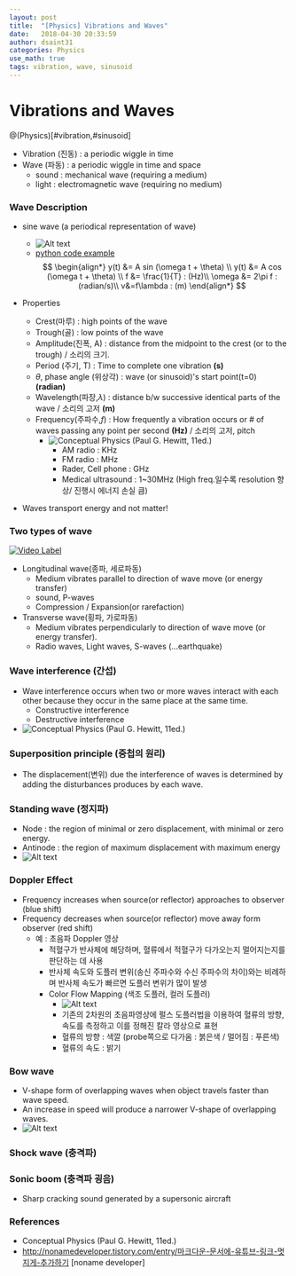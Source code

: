 ```yaml
---
layout: post
title:  "[Physics] Vibrations and Waves"
date:   2018-04-30 20:33:59
author: dsaint31
categories: Physics
use_math: true
tags: vibration, wave, sinusoid
---
```


# Vibrations and Waves
@(Physics)[#vibration,#sinusoid]

* Vibration (진동) : a periodic wiggle in time
* Wave (파동) : a periodic wiggle in time and space
  * sound : mechanical wave (requiring a medium)
  * light : electromagnetic wave (requiring no medium)


### Wave Description

* sine wave (a periodical representation of wave)
  * ![Alt text](https://docs.google.com/drawings/d/e/2PACX-1vQ5wtpXBk6SYUcYqEvqF4X_fYRQyi3mWYXac3vsiQwjry1c1MUKzaMIojajeRN85GTFoo5DcWYK4hYe/pub?w=564&h=216)
  * [python code example](https://github.com/dsaint31x/etc_python/blob/master/physics/ex_sinusoid.ipynb)$$
 \begin{align*}
 y(t) &= A sin (\omega t + \theta) \\
 y(t) &= A cos (\omega t + \theta) \\
 f &= \frac{1}{T} : (Hz)\\
 \omega &= 2\pi f : (radian/s)\\
 v&=f\lambda : (m)
  \end{align*}
 $$
 
* Properties
  * Crest(마루) : high points of the wave
  * Trough(골) : low points of the wave
  * Amplitude(진폭, A) : distance from the midpoint to the crest (or to the trough) / 소리의 크기.
  * Period (주기, T) : Time to complete one vibration **(s)**
  * $\theta$, phase angle (위상각) : wave (or sinusoid)'s start point(t=0) **(radian)**
  * Wavelength(파장,$\lambda$) : distance b/w successive identical parts of the wave / 소리의 고저 **(m)**
  * Frequency(주파수,$f$) : How frequently a vibration occurs or # of waves passing any point per second **(Hz)** / 소리의 고저, pitch
	  * ![Conceptual Physics (Paul G. Hewitt, 11ed.)](https://docs.google.com/drawings/d/e/2PACX-1vQBGAIszWQF3SIYDR9T7u4ft7CtXslgItEayb3L8mjJIIwTc30dsMQSuQhJfXre-eCS9VUgvONhmO7G/pub?w=309&h=285)
	     * AM radio : KHz
	     * FM radio : MHz
	     * Rader, Cell phone : GHz
	     * Medical ultrasound : 1~30MHz (High freq.일수록 resolution 향상/ 진행시 에너지 손실 큼) 
* Waves transport energy and not matter!

### Two types of wave
[![Video Label](http://img.youtube.com/vi/7cDAYFTXq3E/0.jpg)](https://www.youtube.com/watch?time_continue=4&v=7cDAYFTXq3E) 

*  Longitudinal wave(종파, 세로파동)
	*  Medium vibrates parallel to direction of wave move (or energy transfer)
	* sound, P-waves
	* Compression / Expansion(or rarefaction)
* Transverse wave(횡파, 가로파동)
	* Medium vibrates perpendicularly to direction of wave move (or energy transfer).
	* Radio waves, Light waves, S-waves (...earthquake)

### Wave interference (간섭)
* Wave interference occurs when two or more waves interact with each other because they occur in the same place at the same time.
	* Constructive interference
	* Destructive interference
* ![Conceptual Physics (Paul G. Hewitt, 11ed.)](https://docs.google.com/drawings/d/e/2PACX-1vQBGAIszWQF3SIYDR9T7u4ft7CtXslgItEayb3L8mjJIIwTc30dsMQSuQhJfXre-eCS9VUgvONhmO7G/pub?w=309&h=285)


### Superposition principle (중첩의 원리)
* The displacement(변위) due the interference of waves is determined by adding the disturbances produces by each wave.

### Standing wave (정지파)
* Node : the region of minimal or zero displacement, with minimal or zero energy.
* Antinode : the region of maximum displacement with maximum energy
* ![Alt text](https://docs.google.com/drawings/d/e/2PACX-1vRJLk2MozoKbPz8wSv0tbocgx3Nt6pOzqGvURgQKwHJCZylJs9sSeM1z4mWqGXHlGFhQKJfJdMAdm4I/pub?w=494&h=374)


### Doppler Effect
* Frequency increases when source(or reflector) approaches to observer (blue shift)
* Frequency decreases when source(or reflector) move away form observer (red shift)
	*  예 : 초음파 Doppler 영상
		* 적혈구가 반사체에 해당하며, 혈류에서 적혈구가 다가오는지 멀어지는지를 판단하는 데 사용
		* 반사체 속도와 도플러 변위(송신 주파수와 수신 주파수의 차이)와는 비례하며 반사체 속도가 빠르면 도플러 변위가 많이 발생
		* Color Flow Mapping (색조 도플러, 컬러 도플러)
			* ![Alt text](https://docs.google.com/drawings/d/e/2PACX-1vQ3U8lELwhOY-1pgK12mxa4OeoGQALPrvBM7rYlhspCl8HTT_iepK9brxGgV8P2UCPtkhID0r-KMVJ8/pub?w=498&h=367)
			* 기존의 2차원의 초음파영상에 펄스 도플러법을 이용하여 혈류의 방향, 속도를 측정하고 이를 정해진 칼라 영상으로 표현
			* 혈류의 방향 : 색깔 (probe쪽으로 다가옴 : 붉은색 / 멀어짐 : 푸른색)
			* 혈류의 속도 : 밝기
				

### Bow wave
* V-shape form of overlapping waves when object travels faster than wave speed.
* An increase in speed will produce a narrower V-shape of overlapping waves.
* ![Alt text](https://docs.google.com/drawings/d/e/2PACX-1vSOGDTHJQRON2VxELv8bAINzMY1rUhUD4pyhvPYScWyy_uxWnMS4mqRwCiZd-TagiLzR8jNOHlgFWi9/pub?w=653&h=197)

### Shock wave (충격파)

### Sonic boom (충격파 굉음)
* Sharp cracking sound generated by a supersonic aircraft



### References
* Conceptual Physics (Paul G. Hewitt, 11ed.)
* http://nonamedeveloper.tistory.com/entry/마크다운-문서에-유튜브-링크-멋지게-추가하기 [noname developer]
